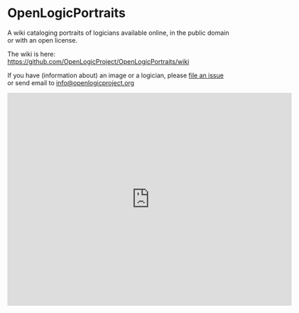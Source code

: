# OpenLogicPortraits
A wiki cataloging portraits of logicians available online, in the public domain or with an open license.

The wiki is here: https://github.com/OpenLogicProject/OpenLogicPortraits/wiki

If you have (information about) an image or a logician, please [file an issue](https://github.com/OpenLogicProject/OpenLogicPortraits/issues) or send email to info@openlogicproject.org

<iframe src="http://www.flickr.com/photos/131844291@N06/16995230718//player/" width="640" height="480" frameborder="0" allowfullscreen webkitallowfullscreen mozallowfullscreen oallowfullscreen msallowfullscreen>
</iframe> 
